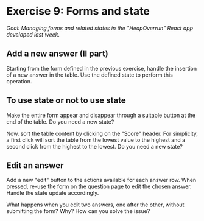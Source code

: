 # Exercise 9: Forms and state

_Goal: Managing forms and related states in the "HeapOverrun" React app developed last week._

## Add a new answer (II part)

Starting from the form defined in the previous exercise, handle the insertion of a new answer in the table. Use the defined state to perform this operation.

## To use state or not to use state

Make the entire form appear and disappear through a suitable button at the end of the table. Do you need a new state?

Now, sort the table content by clicking on the "Score" header. For simplicity, a first click will sort the table from the lowest value to the highest and a second click from the highest to the lowest. Do you need a new state?

## Edit an answer

Add a new "edit" button to the actions available for each answer row. When pressed, re-use the form on the question page to edit the chosen answer. Handle the state update accordingly.

What happens when you edit two answers, one after the other, without submitting the form? Why? How can you solve the issue?